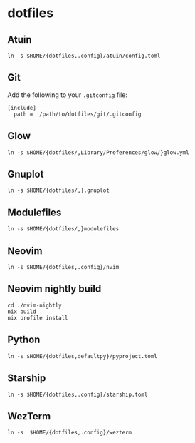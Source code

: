 # dotfiles

## Atuin

```sh:
ln -s $HOME/{dotfiles,.config}/atuin/config.toml
```

## Git

Add the following to your `.gitconfig` file:

```ini:
[include]
  path =  /path/to/dotfiles/git/.gitconfig
```

## Glow
  
```sh:
ln -s $HOME/{dotfiles/,Library/Preferences/glow/}glow.yml
```

## Gnuplot

```sh:
ln -s $HOME/{dotfiles/,}.gnuplot
```

## Modulefiles

```sh:
ln -s $HOME/{dotfiles/,}modulefiles
```

## Neovim

```sh:
ln -s $HOME/{dotfiles,.config}/nvim
```

## Neovim nightly build

```sh:
cd ./nvim-nightly
nix build
nix profile install
```

## Python

```sh:
ln -s $HOME/{dotfiles,defaultpy}/pyproject.toml
```

## Starship
  
```sh:
ln -s $HOME/{dotfiles,.config}/starship.toml
```

## WezTerm

```sh:
ln -s  $HOME/{dotfiles,.config}/wezterm
```
